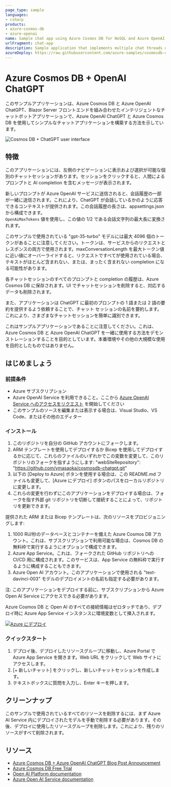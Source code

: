 ```yaml
---
page_type: sample
languages:
- csharp
products:
- azure-cosmos-db
- azure-openai
name: Sample chat app using Azure Cosmos DB for NoSQL and Azure OpenAI
urlFragment: chat-app
description: Sample application that implements multiple chat threads using the Azure OpenAI "text-davinci-003" model and Azure Cosmos DB for NoSQL for storage.
azureDeploy: https://raw.githubusercontent.com/azure-samples/cosmosdb-chatgpt/main/azuredeploy.json
---
```


# Azure Cosmos DB + OpenAI ChatGPT

このサンプルアプリケーションは、Azure Cosmos DB と Azure OpenAI ChatGPT、Blazor Server フロントエンドを組み合わせたインテリジェントなチャットボットアプリケーションで、Azure OpenAI ChatGPT と Azure Cosmos DB を使用してシンプルなチャットアプリケーションを構築する方法を示しています。  

![Cosmos DB + ChatGPT user interface](screenshot.png)

## 特徴

このアプリケーションには、左側のナビゲーションに表示および選択が可能な個別のチャットセッションがあります。セッションをクリックすると、人間によるプロンプトと AI completion を含むメッセージが表示されます。  

新しいプロンプトが Azure OpenAI サービスに送信されると、会話履歴の一部が一緒に送信されます。これにより、ChatGPT が会話しているかのように応答できるコンテキストが提供されます。この会話履歴の長さは、appsettings.json から構成できます。  
`OpenAiMaxTokens` 値を使用し、この値の 1/2 である会話文字列の最大長に変換されます。  

このサンプルで使用されている "gpt-35-turbo" モデルには最大 4096 個のトークンがあることに注意してください。トークンは、サービスからのリクエストとレスポンスの両方で使用されます。maxConversationLength を最大トークン値に近い値にオーバーライドすると、リクエストですべてが使用されている場合、テキストがほとんど含まれない、または、まったく含まれない completion になる可能性があります。  

各チャットセッションのすべてのプロンプトと completion の履歴は、Azure Cosmos DB に保存されます。UI でチャットセッションを削除すると、対応するデータも削除されます。  

また、アプリケーションは ChatGPT に最初のプロンプトの 1 語または 2 語の要約を提供するよう依頼することで、チャット セッションの名前を要約します。これにより、さまざまなチャットセッションを簡単に識別できます。  

これはサンプルアプリケーションであることに注意してください。これは、Azure Cosmos DB と Azure OpenAI ChatGPT を一緒に使用する方法をデモンストレーションすることを目的としています。本番環境やその他の大規模な使用を目的としたものではありません。  

## はじめましょう

### 前提条件

- Azure サブスクリプション  
- Azure OpenAI Service を利用できること。ここから [Azure OpenAI Service へのアクセスをリクエスト](https://customervoice.microsoft.com/Pages/ResponsePage.aspx?id=v4j5cvGGr0GRqy180BHbR7en2Ais5pxKtso_Pz4b1_xUOFA5Qk1UWDRBMjg0WFhPMkIzTzhKQ1dWNyQlQCN0PWcu) を開始してください  
- このサンプルのソースを編集または表示する場合は、Visual Studio、VS Code、またはその他のエディター  

### インストール

1. このリポジトリを自分の GitHub アカウントにフォークします。  
1. ARM テンプレートを使用してデプロイするか Bicep を使用してデプロイするかに応じて、これらのファイルのいずれかでこの変数を変更して、このリポジトリのフォークを指すようにします: "webSiteRepository": "https://github.com/ymasaoka/cosmosdb-chatgpt.git"   
1. 以下の [Deploy to Azure] ボタンを使用する場合は、この README.md ファイルも変更して、[Azure にデプロイ] ボタンのパスをローカルリポジトリに変更します。  
1. これらの変更を行わずにこのアプリケーションをデプロイする場合は、フォークを指す外部 git リポジトリを切断して接続することによって、リポジトリを更新できます。  

提供された ARM または Bicep テンプレートは、次のリソースをプロビジョニングします:
1. 1000 RU/秒のデータベースとコンテナーを備えた Azure Cosmos DB アカウント。これは、サブスクリプションで利用可能な場合は、Cosmos DB の無料枠で実行するようにオプションで構成できます。  
1. Azure App Service。これは、フォークされた GitHub リポジトリへの CI/CD 用に構成されます。このサービスは、App Service の無料枠で実行するように構成することもできます。
1. Azure Open AI アカウント。このアプリケーションで使用される "text-davinci-003" モデルのデプロイメントの名前も指定する必要があります。  

注: このアプリケーションをデプロイする前に、サブスクリプションから Azure Open AI Service にアクセスできる必要があります。  

Azure Cosmos DB と Open AI のすべての接続情報はゼロタッチであり、デプロイ時に Azure App Service インスタンスに環境変数として挿入されます。  

[![Azure にデプロイ](https://aka.ms/deploytoazurebutton)](https://portal.azure.com/#create/Microsoft.Template/uri/https%3A%2F%2Fraw.githubusercontent.com%2Fymasaoka%2Fcosmosdb-chatgpt%2Fmain%2Fazuredeploy.bicep)

### クイックスタート

1. デプロイ後、デプロイしたリソースグループに移動し、Azure Portal で Azure App Service を開きます。Web URL をクリックして Web サイトにアクセスします。  
1. [+ 新しいチャット] をクリックし、新しいチャットセッションを作成します。  
1. テキストボックスに質問を入力し、Enter キーを押します。

## クリーンナップ

このサンプルで使用されているすべてのリソースを削除するには、まず Azure AI Service 内にデプロイされたモデルを手動で削除する必要があります。その後、デプロイに使用したリソースグループを削除します。これにより、残りのリソースがすべて削除されます。

## リソース

- [Azure Cosmos DB + Azure OpenAI ChatGPT Blog Post Announcement](https://devblogs.microsoft.com/cosmosdb/)
- [Azure Cosmos DB Free Trial](https://aka.ms/TryCosmos)
- [Open AI Platform documentation](https://platform.openai.com/docs/introduction/overview)
- [Azure Open AI Service documentation](https://learn.microsoft.com/azure/cognitive-services/openai/)
